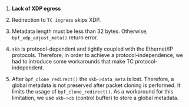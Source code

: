 

1. **Lack of XDP egress**

2. Redirection to `TC ingress` skips XDP.

3. Metadata length must be less than 32 bytes. Otherwise, `bpf_xdp_adjust_meta()` return error.

4. `skb` is protocol-dependent and tightly coupled with the Ethernet/IP protocols. Therefore, in order to 
achieve a protocol-independence, we had to introduce some workarounds that make TC protocol-independent.

5. After `bpf_clone_redirect()` the `skb->data_meta` is lost. Therefore, a global metadata is not preserved after packet cloning 
is performed. It limits the usage of `bpf_clone_redirect()`. As a workaround for this limitation, we use `skb->cb` (control buffer)
to store a global metadata.
